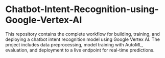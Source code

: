 # Chatbot-Intent-Recognition-using-Google-Vertex-AI
This repository contains the complete workflow for building, training, and deploying a chatbot intent recognition model using Google Vertex AI. The project includes data preprocessing, model training with AutoML, evaluation, and deployment to a live endpoint for real-time predictions.
